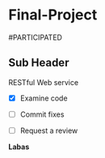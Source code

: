 Final-Project
===

#PARTICIPATED

Sub Header
---


RESTful Web service
- [x] Examine code
- [ ] Commit fixes
- [ ] Request a review


**Labas**
